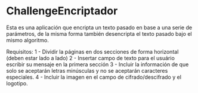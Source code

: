 # ChallengeEncriptador
Esta es una aplicación que encripta un texto pasado en base a una serie de parámetros, de la misma forma también desencripta el texto pasado bajo el mismo algoritmo.

Requisitos:
1 -  Dividir la páginas en dos secciones de forma horizontal (deben estar lado a lado)
2 -  Insertar campo de texto para el usuário escribir su mensaje en la primera sección
3 -  Incluir la información de que solo se aceptarán letras minúsculas y no se aceptarán caracteres especiales.
4 -  Incluir la imagen en el campo de cifrado/descifrado y el logotipo.